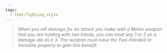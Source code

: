 ```yaml
---
tags:
  - feat/fighting_style
---
```

> *<span style="color:rgb(125, 125, 125)">When you roll damage for an attack you make with a Melee weapon that you are holding with two hands, you can treat any 1 or 2 on a damage die as a 3. The weapon must have the Two-Handed or Versatile property to gain this benefit.</span>*